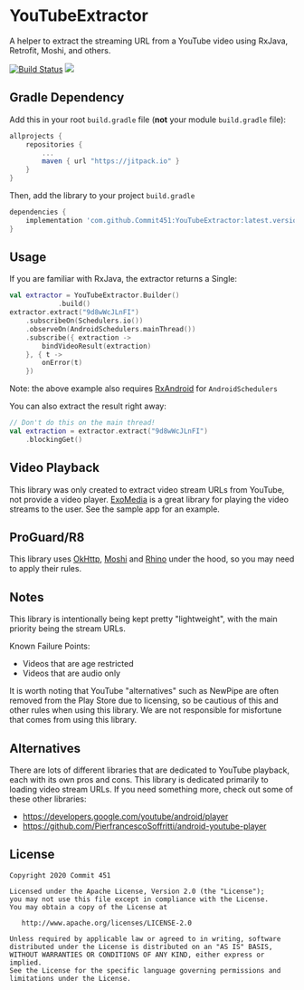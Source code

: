 # YouTubeExtractor
A helper to extract the streaming URL from a YouTube video using RxJava, Retrofit, Moshi, and others.

[![Build Status](https://travis-ci.org/Commit451/YouTubeExtractor.svg?branch=master)](https://travis-ci.org/Commit451/YouTubeExtractor)
[![](https://jitpack.io/v/Commit451/YouTubeExtractor.svg)](https://jitpack.io/#Commit451/YouTubeExtractor)

## Gradle Dependency

Add this in your root `build.gradle` file (**not** your module `build.gradle` file):

```gradle
allprojects {
	repositories {
		...
		maven { url "https://jitpack.io" }
	}
}
```

Then, add the library to your project `build.gradle`
```gradle
dependencies {
    implementation 'com.github.Commit451:YouTubeExtractor:latest.version.here'
}
```

## Usage
If you are familiar with RxJava, the extractor returns a Single:

```kotlin
val extractor = YouTubeExtractor.Builder()
            .build()
extractor.extract("9d8wWcJLnFI")
    .subscribeOn(Schedulers.io())
    .observeOn(AndroidSchedulers.mainThread())
    .subscribe({ extraction ->
        bindVideoResult(extraction)
    }, { t ->
        onError(t)
    })
```
Note: the above example also requires [RxAndroid](https://github.com/ReactiveX/RxAndroid) for `AndroidSchedulers`

You can also extract the result right away:
```kotlin
// Don't do this on the main thread!
val extraction = extractor.extract("9d8wWcJLnFI")
    .blockingGet()
```

## Video Playback
This library was only created to extract video stream URLs from YouTube, not provide a video player. [ExoMedia](https://github.com/brianwernick/ExoMedia) is a great library for playing the video streams to the user. See the sample app for an example.

## ProGuard/R8
This library uses [OkHttp](https://github.com/square/okhttp), [Moshi](https://github.com/square/moshi#proguard) and [Rhino](https://github.com/facebook/stetho/tree/master/stetho-js-rhino#proguard) under the hood, so you may need to apply their rules.

## Notes
This library is intentionally being kept pretty "lightweight", with the main priority being the stream URLs.

Known Failure Points:
- Videos that are age restricted
- Videos that are audio only

It is worth noting that YouTube "alternatives" such as NewPipe are often removed from the Play Store due to licensing, so be cautious of this and other rules when using this library. We are not responsible for misfortune that comes from using this library. 

## Alternatives
There are lots of different libraries that are dedicated to YouTube playback, each with its own pros and cons. This library is dedicated primarily to loading video stream URLs. If you need something more, check out some of these other libraries:
- https://developers.google.com/youtube/android/player
- https://github.com/PierfrancescoSoffritti/android-youtube-player

License
--------

    Copyright 2020 Commit 451

    Licensed under the Apache License, Version 2.0 (the "License");
    you may not use this file except in compliance with the License.
    You may obtain a copy of the License at

       http://www.apache.org/licenses/LICENSE-2.0

    Unless required by applicable law or agreed to in writing, software
    distributed under the License is distributed on an "AS IS" BASIS,
    WITHOUT WARRANTIES OR CONDITIONS OF ANY KIND, either express or implied.
    See the License for the specific language governing permissions and
    limitations under the License.
